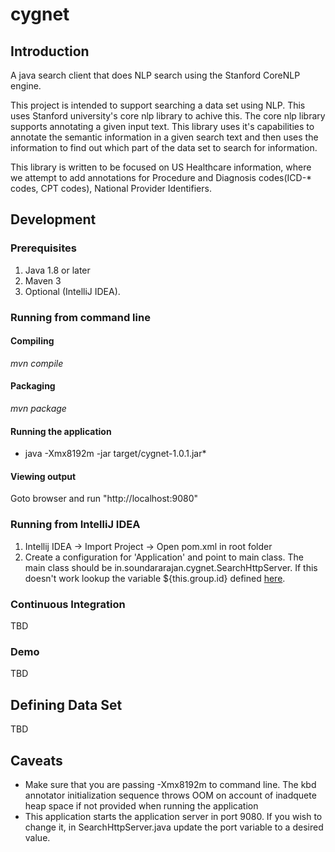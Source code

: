 # cygnet
## Introduction
A java search client that does NLP search using the Stanford CoreNLP engine.

This project is intended to support searching a data set using NLP. This uses Stanford university's core nlp library to achive this. The core nlp library supports annotating a given input text. This library uses it's capabilities to annotate the semantic information in a given search text and then uses the information to find out which part of the data set to search for information. 

This library is written to be focused on US Healthcare information, where we attempt to add annotations for Procedure and Diagnosis codes(ICD-* codes, CPT codes), National Provider Identifiers.


## Development
### Prerequisites
1. Java 1.8 or later
2. Maven 3
3. Optional (IntelliJ IDEA).

### Running from command line
#### Compiling
*mvn compile*
#### Packaging
*mvn package*
#### Running the application
* java -Xmx8192m -jar target/cygnet-1.0.1.jar*

#### Viewing output
Goto browser and run "http://localhost:9080"

### Running from IntelliJ IDEA
1. Intellij IDEA -> Import Project -> Open pom.xml in root folder
2. Create a configuration for 'Application' and point to main class. The main class should be in.soundararajan.cygnet.SearchHttpServer. If this doesn't work lookup the variable ${this.group.id} defined [here](https://github.com/soundarmoorthy/cygnet/blob/master/pom.xml).

### Continuous Integration
TBD

### Demo
TBD

## Defining Data Set

TBD

## Caveats
* Make sure that you are passing -Xmx8192m to command line. The kbd annotator initialization sequence throws OOM on account of inadquete heap space if not provided when running the application
* This application starts the application server in port 9080. If you wish to change it, in SearchHttpServer.java update the port variable to a desired value.
